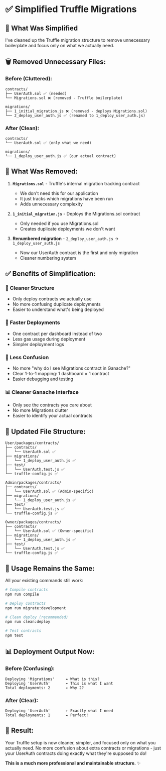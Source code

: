 # ✅ Simplified Truffle Migrations

## 🎯 What Was Simplified

I've cleaned up the Truffle migration structure to remove unnecessary boilerplate and focus only on what we actually need.

## 🗑️ **Removed Unnecessary Files:**

### Before (Cluttered):
```
contracts/
├── UserAuth.sol ✅ (needed)
└── Migrations.sol ❌ (removed - Truffle boilerplate)

migrations/
├── 1_initial_migration.js ❌ (removed - deploys Migrations.sol)
└── 2_deploy_user_auth.js ✅ (renamed to 1_deploy_user_auth.js)
```

### After (Clean):
```
contracts/
└── UserAuth.sol ✅ (only what we need)

migrations/
└── 1_deploy_user_auth.js ✅ (our actual contract)
```

## 🧹 **What Was Removed:**

1. **`Migrations.sol`** - Truffle's internal migration tracking contract
   - We don't need this for our application
   - It just tracks which migrations have been run
   - Adds unnecessary complexity

2. **`1_initial_migration.js`** - Deploys the Migrations.sol contract
   - Only needed if you use Migrations.sol
   - Creates duplicate deployments we don't want

3. **Renumbered migration** - `2_deploy_user_auth.js` → `1_deploy_user_auth.js`
   - Now our UserAuth contract is the first and only migration
   - Cleaner numbering system

## ✅ **Benefits of Simplification:**

### 🎯 **Cleaner Structure**
- Only deploy contracts we actually use
- No more confusing duplicate deployments
- Easier to understand what's being deployed

### 🚀 **Faster Deployments**
- One contract per dashboard instead of two
- Less gas usage during deployment
- Simpler deployment logs

### 🧹 **Less Confusion**
- No more "why do I see Migrations contract in Ganache?"
- Clear 1-to-1 mapping: 1 dashboard = 1 contract
- Easier debugging and testing

### 📊 **Cleaner Ganache Interface**
- Only see the contracts you care about
- No more Migrations clutter
- Easier to identify your actual contracts

## 🔧 **Updated File Structure:**

```
User/packages/contracts/
├── contracts/
│   └── UserAuth.sol ✅
├── migrations/
│   └── 1_deploy_user_auth.js ✅
├── test/
│   └── UserAuth.test.js ✅
└── truffle-config.js ✅

Admin/packages/contracts/
├── contracts/
│   └── UserAuth.sol ✅ (Admin-specific)
├── migrations/
│   └── 1_deploy_user_auth.js ✅
├── test/
│   └── UserAuth.test.js ✅
└── truffle-config.js ✅

Owner/packages/contracts/
├── contracts/
│   └── UserAuth.sol ✅ (Owner-specific)
├── migrations/
│   └── 1_deploy_user_auth.js ✅
├── test/
│   └── UserAuth.test.js ✅
└── truffle-config.js ✅
```

## 🚀 **Usage Remains the Same:**

All your existing commands still work:

```bash
# Compile contracts
npm run compile

# Deploy contracts
npm run migrate:development

# Clean deploy (recommended)
npm run clean:deploy

# Test contracts
npm test
```

## 📊 **Deployment Output Now:**

### Before (Confusing):
```
Deploying 'Migrations'     ← What is this?
Deploying 'UserAuth'       ← This is what I want
Total deployments: 2       ← Why 2?
```

### After (Clear):
```
Deploying 'UserAuth'       ← Exactly what I need
Total deployments: 1       ← Perfect!
```

## 🎯 **Result:**

Your Truffle setup is now cleaner, simpler, and focused only on what you actually need. No more confusion about extra contracts or migrations - just your UserAuth contracts doing exactly what they're supposed to do!

**This is a much more professional and maintainable structure.** ✨